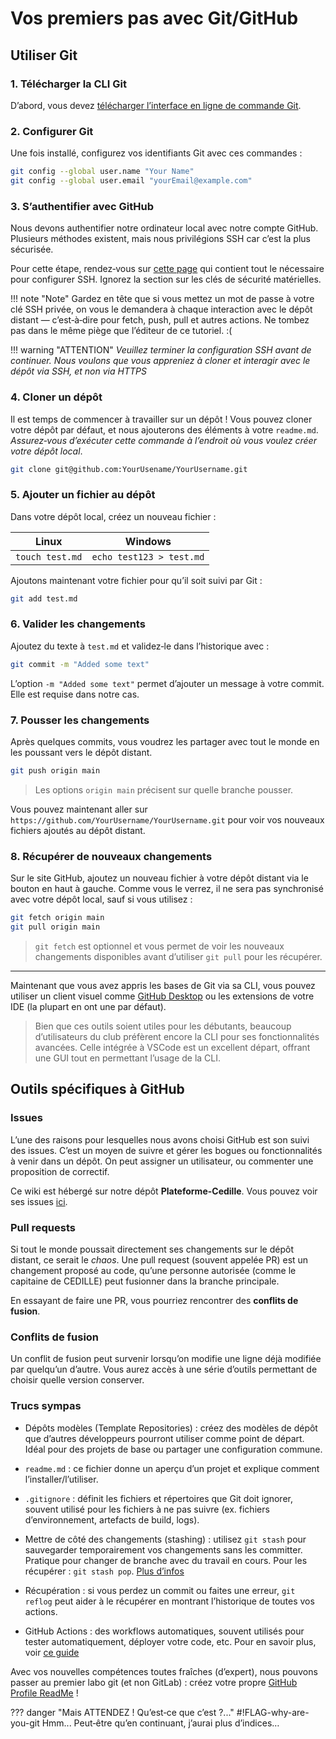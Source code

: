 # Vos premiers pas avec Git/GitHub

## Utiliser Git

### 1. Télécharger la CLI Git

D’abord, vous devez [télécharger l’interface en ligne de commande
Git](https://git-scm.com/downloads).

### 2. Configurer Git

Une fois installé, configurez vos identifiants Git avec ces commandes :

```bash
git config --global user.name "Your Name"
git config --global user.email "yourEmail@example.com"
```

### 3. S’authentifier avec GitHub

Nous devons authentifier notre ordinateur local avec notre compte GitHub.
Plusieurs méthodes existent, mais nous privilégions SSH car c’est la plus
sécurisée.

Pour cette étape, rendez‑vous sur [cette
page](https://docs.github.com/en/authentication/connecting-to-github-with-ssh/generating-a-new-ssh-key-and-adding-it-to-the-ssh-agent)
qui contient tout le nécessaire pour configurer SSH. Ignorez la section sur les
clés de sécurité matérielles.

!!! note "Note"
    Gardez en tête que si vous mettez un mot de passe à votre clé SSH privée, on
    vous le demandera à chaque interaction avec le dépôt distant — c’est‑à‑dire pour
    fetch, push, pull et autres actions. Ne tombez pas dans le même piège que
    l’éditeur de ce tutoriel. :(

!!! warning "ATTENTION"
    _Veuillez terminer la configuration SSH avant de continuer. Nous voulons que
    vous appreniez à cloner et interagir avec le dépôt via SSH, et non via HTTPS_

### 4. Cloner un dépôt

Il est temps de commencer à travailler sur un dépôt ! Vous pouvez cloner votre
dépôt par défaut, et nous ajouterons des éléments à votre `readme.md`.
_Assurez‑vous d’exécuter cette commande à l’endroit où vous voulez créer votre
dépôt local_.

``` bash
git clone git@github.com:YourUsename/YourUsername.git
```

### 5. Ajouter un fichier au dépôt

Dans votre dépôt local, créez un nouveau fichier :

|Linux|Windows|
|-----|-------|
|`touch test.md`|`echo test123 > test.md`|

Ajoutons maintenant votre fichier pour qu’il soit suivi par Git :

```bash
git add test.md
```

### 6. Valider les changements

Ajoutez du texte à `test.md` et validez‑le dans l’historique avec :

```bash
git commit -m "Added some text"
```

L’option `-m "Added some text"` permet d’ajouter un message à votre commit. Elle
est requise dans notre cas.

### 7. Pousser les changements

Après quelques commits, vous voudrez les partager avec tout le monde en les
poussant vers le dépôt distant.

```bash
git push origin main
```

> Les options `origin main` précisent sur quelle branche pousser.

Vous pouvez maintenant aller sur
`https://github.com/YourUsername/YourUsername.git` pour voir vos nouveaux
fichiers ajoutés au dépôt distant.

### 8. Récupérer de nouveaux changements

Sur le site GitHub, ajoutez un nouveau fichier à votre dépôt distant via le
bouton en haut à gauche. Comme vous le verrez, il ne sera pas synchronisé avec
votre dépôt local, sauf si vous utilisez :

``` bash
git fetch origin main
git pull origin main
```

> `git fetch` est optionnel et vous permet de voir les nouveaux changements
> disponibles avant d’utiliser `git pull` pour les récupérer.

---

Maintenant que vous avez appris les bases de Git via sa CLI, vous pouvez
utiliser un client visuel comme [GitHub
Desktop](https://desktop.github.com/download/) ou les extensions de votre IDE
(la plupart en ont une par défaut).

> Bien que ces outils soient utiles pour les débutants, beaucoup d’utilisateurs
> du club préfèrent encore la CLI pour ses fonctionnalités avancées. Celle
> intégrée à VSCode est un excellent départ, offrant une GUI tout en permettant
> l’usage de la CLI.

## Outils spécifiques à GitHub

### Issues

L’une des raisons pour lesquelles nous avons choisi GitHub est son suivi des
issues. C’est un moyen de suivre et gérer les bogues ou fonctionnalités à venir
dans un dépôt. On peut assigner un utilisateur, ou commenter une proposition de
correctif.

Ce wiki est hébergé sur notre dépôt **Plateforme-Cedille**. Vous pouvez voir ses
issues [ici](https://github.com/ClubCedille/Plateforme-Cedille/issues).

### Pull requests

Si tout le monde poussait directement ses changements sur le dépôt distant, ce
serait le _chaos_. Une pull request (souvent appelée PR) est un changement
proposé au code, qu’une personne autorisée (comme le capitaine de CEDILLE) peut
fusionner dans la branche principale.

En essayant de faire une PR, vous pourriez rencontrer des **conflits de
fusion**.

### Conflits de fusion

Un conflit de fusion peut survenir lorsqu’on modifie une ligne déjà modifiée par
quelqu’un d’autre. Vous aurez accès à une série d’outils permettant de choisir
quelle version conserver.

### Trucs sympas

- Dépôts modèles (Template Repositories) : créez des modèles de dépôt que
  d’autres développeurs pourront utiliser comme point de départ. Idéal pour des
  projets de base ou partager une configuration commune.

- `readme.md` : ce fichier donne un aperçu d’un projet et explique comment
  l’installer/l’utiliser.

- `.gitignore` : définit les fichiers et répertoires que Git doit ignorer,
  souvent utilisé pour les fichiers à ne pas suivre (ex. fichiers
  d’environnement, artefacts de build, logs).

- Mettre de côté des changements (stashing) : utilisez `git stash` pour
  sauvegarder temporairement vos changements sans les committer. Pratique pour
  changer de branche avec du travail en cours. Pour les récupérer : `git stash
  pop`. [Plus d’infos](https://git-scm.com/docs/git-stash)

- Récupération : si vous perdez un commit ou faites une erreur, `git reflog`
  peut aider à le récupérer en montrant l’historique de toutes vos actions.

- GitHub Actions : des workflows automatiques, souvent utilisés pour tester
  automatiquement, déployer votre code, etc. Pour en savoir plus, voir [ce
  guide](../learn-github-actions/)

Avec vos nouvelles compétences toutes fraîches (d’expert), nous pouvons passer
au premier labo git (et non GitLab) : créez votre propre [GitHub Profile
ReadMe](github_profile.md) !

??? danger "Mais ATTENDEZ ! Qu’est‑ce que c’est ?..."
    #!FLAG-why-are-you-git
    Hmm... Peut‑être qu’en continuant, j’aurai plus d’indices…
